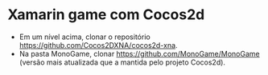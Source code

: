 # Xamarin game com Cocos2d

* Em um nível acima, clonar o repositório https://github.com/Cocos2DXNA/cocos2d-xna.
* Na pasta MonoGame, clonar https://github.com/MonoGame/MonoGame (versão mais atualizada que a mantida pelo projeto Cocos2d).
